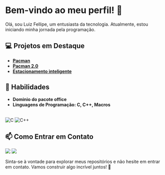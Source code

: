 # Bem-vindo ao meu perfil! 👋

Olá, sou Luiz Fellipe, um entusiasta da tecnologia. Atualmente, estou iniciando minha jornada pela programação.

## 💻 Projetos em Destaque

- **[Pacman](https://github.com/Ars-Lupin/PacMan)** 
- **[Pacman 2.0](https://github.com/Ars-Lupin/PacMan-2.0)**
- **[Estacionamento inteligente](https://github.com/Ars-Lupin/Estacionamento-Inteligente)** 

## 🚀 Habilidades
- **Dominio do pacote office** 
- **Linguagens de Programação: C, C++, Macros** 
<div style="display: inline_block"><br>
  <img align="center" alt="C" src="https://img.shields.io/badge/C-00599C?style=for-the-badge&logo=c&logoColor=white">
  <img align="center" alt="C++" src="https://img.shields.io/badge/C%2B%2B-00599C?style=for-the-badge&logo=c%2B%2B&logoColor=white">
  
  ##

## 📫 Como Entrar em Contato

<div> 
<!--   <a href="https://www.youtube.com/channel/UC_-uuuZbY0AAt9CViNzvc-Q" target="_blank"><img src="https://img.shields.io/badge/YouTube-FF0000?style=for-the-badge&logo=youtube&logoColor=white" target="_blank"></a>
  <a href="https://instagram.com/rafaballerini" target="_blank"><img src="https://img.shields.io/badge/-Instagram-%23E4405F?style=for-the-badge&logo=instagram&logoColor=white" target="_blank"></a>
 	<a href="https://www.twitch.tv/rafaballerinii" target="_blank"><img src="https://img.shields.io/badge/Twitch-9146FF?style=for-the-badge&logo=twitch&logoColor=white" target="_blank"></a>
 <a href="https://discord.gg/wagxzStdcR" target="_blank"><img src="https://img.shields.io/badge/Discord-7289DA?style=for-the-badge&logo=discord&logoColor=white" target="_blank"></a>  -->
  <a href = "mailto:dcluizfellps@hotmail.com"><img src="https://img.shields.io/badge/-Gmail-%23333?style=for-the-badge&logo=gmail&logoColor=white" target="_blank"></a>
  <a href="https://www.linkedin.com/in/luiz-fellipe-almeida-muller/" target="_blank"><img src="https://img.shields.io/badge/-LinkedIn-%230077B5?style=for-the-badge&logo=linkedin&logoColor=white" target="_blank"></a> 
  
</div>

Sinta-se à vontade para explorar meus repositórios e não hesite em entrar em contato. Vamos construir algo incrível juntos! 🚀

 



